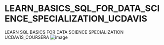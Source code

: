 # LEARN_BASICS_SQL_FOR_DATA_SCIENCE_SPECIALIZATION_UCDAVIS

LEARN SQL BASICS FOR DATA SCIENCE SPECIALIZATION UCDAVIS_COURSERA
![image](https://user-images.githubusercontent.com/17024106/134509998-95878331-8740-4f0d-b32e-b4c15fb012bb.png)
